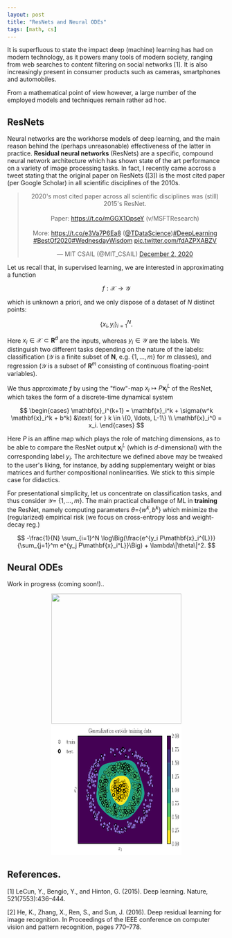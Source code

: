 ```yaml
---
layout: post
title: "ResNets and Neural ODEs"
tags: [math, cs]
---
```


It is superfluous to state the impact deep (machine) learning has had on modern technology, as it powers many tools of modern society, ranging from web searches to content filtering on social networks [1]. It is also increasingly present in consumer products such as cameras, smartphones and automobiles. 

From a mathematical point of view however, a large number of the employed models and techniques remain rather ad hoc.

## ResNets

Neural networks are the workhorse models of deep learning, and the main reason behind the (perhaps unreasonable) effectiveness of the latter in practice.
**Residual neural networks** (ResNets) are a specific, compound neural network architecture which has shown state of the art performance on a variety of image processing tasks.
In fact, I recently came accross a tweet stating that the original paper on ResNets ([3]) is the most cited paper (per Google Scholar) in all scientific disciplines of the 2010s. 

<center>
<blockquote class="twitter-tweet"><p lang="en" dir="ltr">2020&#39;s most cited paper across all scientific disciplines was (still) 2015&#39;s ResNet. <br><br>Paper: <a href="https://t.co/mGGX1OpseY">https://t.co/mGGX1OpseY</a> (v/MSFTResearch) <br><br>More: <a href="https://t.co/e3Va7P6Ea8">https://t.co/e3Va7P6Ea8</a> (<a href="https://twitter.com/TDataScience?ref_src=twsrc%5Etfw">@TDataScience</a>)<a href="https://twitter.com/hashtag/DeepLearning?src=hash&amp;ref_src=twsrc%5Etfw">#DeepLearning</a> <a href="https://twitter.com/hashtag/BestOf2020?src=hash&amp;ref_src=twsrc%5Etfw">#BestOf2020</a><a href="https://twitter.com/hashtag/WednesdayWisdom?src=hash&amp;ref_src=twsrc%5Etfw">#WednesdayWisdom</a> <a href="https://t.co/fdAZPXABZV">pic.twitter.com/fdAZPXABZV</a></p>&mdash; MIT CSAIL (@MIT_CSAIL) <a href="https://twitter.com/MIT_CSAIL/status/1334192858635505665?ref_src=twsrc%5Etfw">December 2, 2020</a></blockquote> <script async src="https://platform.twitter.com/widgets.js" charset="utf-8"></script>
</center>

Let us recall that, in supervised learning, we are interested in approximating a function 

$$
f: \mathcal{X} \to \mathcal{Y}
$$ 

which is unknown a priori, and we only dispose of a dataset of $N$ distinct points:

$$
\{x_i, y_i \}_{i=1}^N.
$$

Here $x_i\in\mathcal{X}\subset\mathbf{R}^d$ are the inputs, whereas $y_i\in\mathcal{Y}$ are the labels. We distinguish two different tasks depending on the nature of the labels: classification ($\mathcal{Y}$ is a finite subset of $\mathbf{N}$, e.g. {$1,\ldots,m$} for $m$ classes), and regression ($\mathcal{Y}$ is a subset of $\mathbf{R}^m$ consisting of continuous floating-point variables).

We thus approximate $f$ by using the "flow"-map $x_i\mapsto P\mathbf{x}_i^{L}$ of the ResNet, which takes the form of a discrete-time dynamical system

$$
\begin{cases}
\mathbf{x}_i^{k+1} = \mathbf{x}_i^k + \sigma(w^k \mathbf{x}_i^k + b^k) &\text{ for } k \in \{0, \ldots, L-1\} \\
\mathbf{x}_i^0 = x_i.
\end{cases}
$$

Here $P$ is an affine map which plays the role of matching dimensions, as to be able to compare the ResNet output $\mathbf{x}_i^{L}$ (which is $d$-dimensional) with the corresponding label $y_i$. 
The architecture we defined above may be tweaked to the user's liking, for instance, by adding supplementary weight or bias matrices and further compositional nonlinearities. We stick to this simple case for didactics.

For presentational simplicity, let us concentrate on classification tasks, and thus consider $\mathcal{Y} =$ {$1,\ldots,m$}. 
The main practical challenge of ML in **training** the ResNet, namely computing parameters $\theta=${$w^k, b^k$} which minimize the (regularized) empirical risk (we focus on cross-entropy loss and weight-decay reg.)

$$
-\frac{1}{N} \sum_{i=1}^N \log\Big(\frac{e^{y_i P\mathbf{x}_i^{L}}}{\sum_{j=1}^m e^{y_j P\mathbf{x}_i^L}}\Big) + \lambda\|\theta\|^2.
$$

## Neural ODEs

Work in progress (coming soon!)..

<center>
<img src="../assets/posts/1/trajectory.mp4" width="300" height="300">
<img src="../assets/posts/1/generalization.pdf" width="300" height="300">
</center>

## References.

[1] LeCun, Y., Bengio, Y., and Hinton, G. (2015). Deep learning. Nature,
521(7553):436–444.

[2] He, K., Zhang, X., Ren, S., and Sun, J. (2016). Deep residual learning for image
recognition. In Proceedings of the IEEE conference on computer vision and pattern recognition, pages
770–778.

<!-- [5] Léon Bottou, Frank E. Curtis and Jorge Nocedal: Optimization Methods for Large-Scale Machine Learning, Siam Review, 60(2):223-311, 2018.

[8] Weinan, E. (2017). A proposal on machine learning via dynamical systems. Communications in Mathematics and Statistics, 5(1):1–11. -->